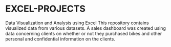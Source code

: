 # EXCEL-PROJECTS
Data Visualization and Analysis using Excel
This repository contains visualized data from various datasets.
A sales dashboard was created using data concerning clients on whether or not they purchased bikes and other personal and confidential information on the clients.
